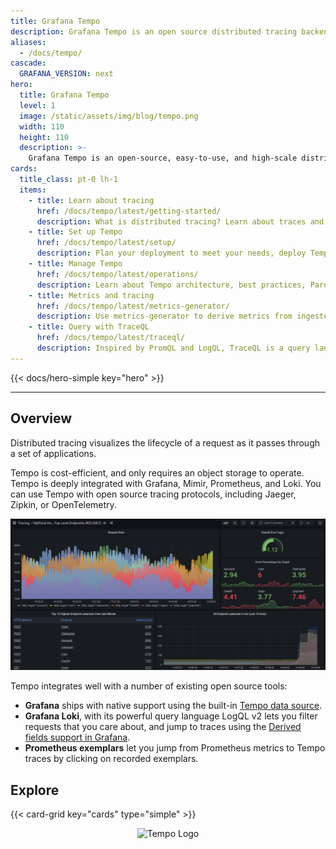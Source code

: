 ```yaml
---
title: Grafana Tempo
description: Grafana Tempo is an open source distributed tracing backend.
aliases:
  - /docs/tempo/
cascade:
  GRAFANA_VERSION: next
hero:
  title: Grafana Tempo
  level: 1
  image: /static/assets/img/blog/tempo.png
  width: 110
  height: 110
  description: >-
    Grafana Tempo is an open-source, easy-to-use, and high-scale distributed tracing backend. Tempo lets you search for traces, generate metrics from spans, and link your tracing data with logs and metrics.
cards:
  title_class: pt-0 lh-1
  items:
    - title: Learn about tracing
      href: /docs/tempo/latest/getting-started/
      description: What is distributed tracing? Learn about traces and how you can use them, how you can instrument your app for tracing, and how you can visualize tracing data in Grafana.
    - title: Set up Tempo
      href: /docs/tempo/latest/setup/
      description: Plan your deployment to meet your needs, deploy Tempo, test your installation, and configure Tempo services.
    - title: Manage Tempo
      href: /docs/tempo/latest/operations/
      description: Learn about Tempo architecture, best practices, Parquet backend, dedicated attribute columns, metrics from traces, and more.
    - title: Metrics and tracing
      href: /docs/tempo/latest/metrics-generator/
      description: Use metrics-generator to derive metrics from ingested traces. The metrics-generator processes spans and writes metrics to a Prometheus data source using the Prometheus remote write protocol.
    - title: Query with TraceQL
      href: /docs/tempo/latest/traceql/
      description: Inspired by PromQL and LogQL, TraceQL is a query language desßigned for selecting traces in Tempo. This query language lets you precisely and easily select spans and jump directly to the spans fulfilling the specified conditions.
---
```


{{< docs/hero-simple key="hero" >}}

---

## Overview

Distributed tracing visualizes the lifecycle of a request as it passes through a set of applications.

Tempo is cost-efficient, and only requires an object storage to operate. Tempo is deeply integrated with Grafana, Mimir, Prometheus, and Loki. You can use Tempo with open source tracing protocols, including Jaeger, Zipkin, or OpenTelemetry.
<p align="center"><img src="getting-started/assets/trace_custom_metrics_dash.png" alt="Trace visualization in Grafana "></p>

Tempo integrates well with a number of existing open source tools:

- **Grafana** ships with native support using the built-in [Tempo data source](/docs/grafana/latest/datasources/tempo/).
- **Grafana Loki**, with its powerful query language LogQL v2 lets you filter requests that you care about, and jump to traces using the [Derived fields support in Grafana](/docs/grafana/latest/datasources/loki/#derived-fields).
- **Prometheus exemplars** let you jump from Prometheus metrics to Tempo traces by clicking on recorded exemplars.

## Explore

{{< card-grid key="cards" type="simple" >}}

<p align="center"><img src="/static/img/search/tempo.svg"  alt="Tempo Logo"></p>
